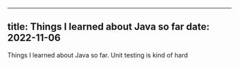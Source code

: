 ---
title: Things I learned about Java so far
date: 2022-11-06
----

Things I learned about Java so far. Unit testing is kind of hard
